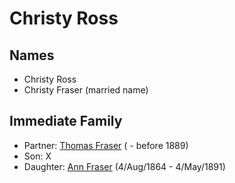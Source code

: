 ﻿---
layout: person
subject_key: i37144832
permalink: /people/i37144832
---

# Christy Ross

## Names

* Christy Ross
* Christy Fraser (married name)

## Immediate Family

* Partner: [Thomas Fraser](./@39286288@-thomas-fraser-b-d1889.md) ( - before 1889)
* Son: X
* Daughter: [Ann Fraser](./@83535990@-ann-fraser-b1864-8-4-d1891-5-4.md) (4/Aug/1864 - 4/May/1891)

